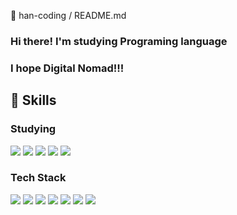👋 han-coding / README.md

### Hi there! I'm studying Programing language<br/>
### I hope Digital Nomad!!!


## 👊 Skills
### Studying
<img src="https://img.shields.io/badge/TypeScript-3178C6?style=flat&logo=TypeScript&logoColor=white"/>  <img src="https://img.shields.io/badge/JAVA-007396?style=flat&logo=Java&logoColor=white"/>  <img src="https://img.shields.io/badge/SpringBoot-6DB33F?style=flat&logo=Spring Boot&logoColor=white"/>  <img src="https://img.shields.io/badge/SpringBoot-6DB33F?style=flat&logo=Spring Boot&logoColor=white"/>  <img src="https://img.shields.io/badge/ReactNative-61DAFB?style=flat&logo=React&logoColor=white"/>

### Tech Stack
<img src="https://img.shields.io/badge/HTML5-E34F26?style=flat&logo=HTML5&logoColor=white"/>  <img src="https://img.shields.io/badge/CSS3-1572B6?style=flat&logo=CSS3&logoColor=white"/>  <img src="https://img.shields.io/badge/JavaScript-F7DF1E?style=flat&logo=JavaScript&logoColor=white"/>  <img src="https://img.shields.io/badge/React-61DAFB?style=flat&logo=React&logoColor=white"/>  <img src="https://img.shields.io/badge/NodeJs-339933?style=flat&logo=Node.js&logoColor=white"/>  <img src="https://img.shields.io/badge/Python-3776AB?style=flat&logo=Python&logoColor=white"/>  <img src="https://img.shields.io/badge/MongoDB-47A248?style=flat&logo=MongoDB&logoColor=white"/>


